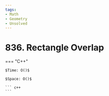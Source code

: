 ```yaml
---
tags:
- Math
- Geometry
- Unsolved
---
```



# 836. Rectangle Overlap

=== "C++"

    $Time: O()$

    $Space: O()$

    ``` c++
    ```